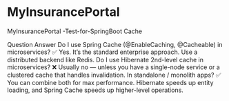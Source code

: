 # MyInsurancePortal
MyInsurancePortal -Test-for-SpringBoot Cache

Question	Answer
Do I use Spring Cache (@EnableCaching, @Cacheable) in microservices?	✅ Yes. It’s the standard enterprise approach. Use a distributed backend like Redis.
Do I use Hibernate 2nd-level cache in microservices?	❌ Usually no — unless you have a single-node service or a clustered cache that handles invalidation.
In standalone / monolith apps?	✅ You can combine both for max performance. Hibernate speeds up entity loading, and Spring Cache speeds up higher-level operations.
